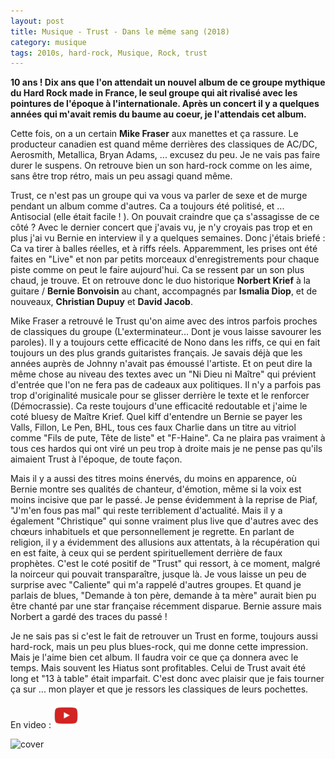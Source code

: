 ```yaml
---
layout: post
title: Musique - Trust - Dans le même sang (2018)
category: musique
tags: 2010s, hard-rock, Musique, Rock, trust
---
```

**10 ans ! Dix ans que l'on attendait un nouvel album de ce groupe mythique du Hard Rock made in France, le seul groupe qui ait rivalisé avec les pointures de l'époque à l'internationale. Après un concert il y a quelques années qui m'avait remis du baume au coeur, je l'attendais cet album.**

Cette fois, on a un certain **Mike Fraser** aux manettes et ça rassure. Le producteur canadien est quand même derrières des classiques de AC/DC, Aerosmith, Metallica, Bryan Adams, ... excusez du peu. Je ne vais pas faire durer le suspens. On retrouve bien un son hard-rock comme on les aime, sans être trop rétro, mais un peu assagi quand même.

Trust, ce n'est pas un groupe qui va vous va parler de sexe et de murge pendant un album comme d'autres. Ca a toujours été politisé, et ... Antisocial (elle était facile ! ). On pouvait craindre que ça s'assagisse de ce côté ? Avec le dernier concert que j'avais vu, je n'y croyais pas trop et en plus j'ai vu Bernie en interview il y a quelques semaines. Donc j'étais briefé : Ca va tirer à balles réelles, et à riffs réels. Apparemment, les prises ont été faites en "Live" et non par petits morceaux d'enregistrements pour chaque piste comme on peut le faire aujourd'hui. Ca se ressent par un son plus chaud, je trouve. Et on retrouve donc le duo historique **Norbert Krief** à la guitare / **Bernie Bonvoisin** au chant, accompagnés par **Ismalia Diop**, et de nouveaux, **Christian Dupuy** et **David Jacob**.

Mike Fraser a retrouvé le Trust qu'on aime avec des intros parfois proches de classiques du groupe (L'exterminateur... Dont je vous laisse savourer les paroles). Il y a toujours cette efficacité de Nono dans les riffs, ce qui en fait toujours un des plus grands guitaristes français. Je savais déjà que les années auprès de Johnny n'avait pas émoussé l'artiste. Et on peut dire la même chose au niveau des textes avec un "Ni Dieu ni Maître" qui prévient d'entrée que l'on ne fera pas de cadeaux aux politiques. Il n'y a parfois pas trop d'originalité musicale pour se glisser derrière le texte et le renforcer (Démocrassie). Ca reste toujours d'une efficacité redoutable et j'aime le coté bluesy de Maître Krief. Quel kiff d'entendre un Bernie se payer les Valls, Fillon, Le Pen, BHL, tous ces faux Charlie dans un titre au vitriol comme "Fils de pute, Tête de liste" et "F-Haine". Ca ne plaira pas vraiment à tous ces hardos qui ont viré un peu trop à droite mais je ne pense pas qu'ils aimaient Trust à l'époque, de toute façon.

Mais il y a aussi des titres moins énervés, du moins en apparence, où Bernie montre ses qualités de chanteur, d'émotion, même si la voix est moins incisive que par le passé. Je pense évidemment à la reprise de Piaf, "J'm'en fous pas mal" qui reste terriblement d'actualité. Mais il y a également "Christique" qui sonne vraiment plus live que d'autres avec des chœurs inhabituels et que personnellement je regrette. En parlant de religion, il y a évidemment des allusions aux attentats, à la récupération qui en est faite, à ceux qui se perdent spirituellement derrière de faux prophètes. C'est le coté positif de "Trust" qui ressort, à ce moment, malgré la noirceur qui pouvait transparaître, jusque là. Je vous laisse un peu de surprise avec "Caliente" qui m'a rappelé d'autres groupes. Et quand je parlais de blues, "Demande à ton père, demande à ta mère" aurait bien pu être chanté par une star française récemment disparue. Bernie assure mais Norbert a gardé des traces du passé !

Je ne sais pas si c'est le fait de retrouver un Trust en forme, toujours aussi hard-rock, mais un peu plus blues-rock, qui me donne cette impression. Mais je l'aime bien cet album. Il faudra voir ce que ça donnera avec le temps. Mais souvent les Hiatus sont profitables. Celui de Trust avait été long et "13 à table" était imparfait. C'est donc avec plaisir que je fais tourner ça sur ... mon player et que je ressors les classiques de leurs pochettes.

En video : [![video](/images/youtube.png)](https://www.youtube.com/watch?v=yRoKKbqLI2I)

![cover](https://filedn.eu/llqi9IBxlYouGRXYG2xlROb/img/2018/memesang.jpg)
